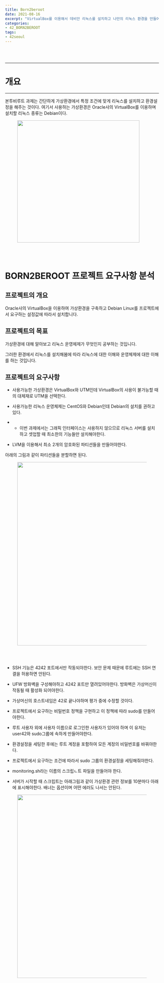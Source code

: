 ```yaml
---
title: Born2beroot
date: 2021-08-16
excerpt: "VirtualBox를 이용해서 데비안 리눅스를 설치하고 나만의 리눅스 환경을 만들어보자:)"
categories:
- 42_BORN2BEROOT
tags:
- 42seoul
---
```



<br />
<br />

---

# 개요

---

본투비루트 과제는 간단하게 가상환경에서 특정 조건에 맞게 리눅스를 설치하고 환경설정을 해주는 것이다.
여기서 사용하는 가상환경은 Oracle사의 VirtualBox를 이용하며 설치할 리눅스 종류는 Debian이다.

<figure>
	<a href="https://user-images.githubusercontent.com/79088896/129500999-36347c74-707f-49d2-8687-90de257d4843.png">
		<img src="https://user-images.githubusercontent.com/79088896/129500999-36347c74-707f-49d2-8687-90de257d4843.png"  width="400px;">
	</a>
</figure>

<br />
<br />



# BORN2BEROOT 프로젝트 요구사항 분석

## 프로젝트의 개요
Oracle사의 VirtualBox을 이용하여 가상환경을 구축하고 Debian Linux를 프로젝트에서 요구하는 설정값에 따라서 설치합니다.

## 프로젝트의 목표

가상환경에 대해 알아보고 리눅스 운영체제가 무엇인지 공부하는 것입니다.

그러한 환경에서 리눅스를 설치해봄에 따라 리눅스에 대한 이해와 운영체제에 대한 이해를 하는 것입니다.

## 프로젝트의 요구사항

* 사용가능한 가상환경은 VirtualBox와 UTM인데 VirtualBox의 사용이 불가능할 때의 대체재로 UTM을 선택한다.

* 사용가능한 리눅스 운영체제는 CentOS와 Debian인데 Debian의 설치를 권하고 있다.

* * 이번 과제에서는 그래픽 인터페이스는 사용하지 않으므로 리눅스 서버를 설치하고 셋업할 때 최소한의 기능들만 설치해야한다.

* LVM을 이용해서 최소 2개의 암호화된 파티션들을 만들어야한다.

아래의 그림과 같이 파티션들을 분할하면 된다.

<figure>
	<a href="https://user-images.githubusercontent.com/79088896/129502444-40060166-722e-477b-92c9-84f01bf611f4.png">
		<img src="https://user-images.githubusercontent.com/79088896/129502444-40060166-722e-477b-92c9-84f01bf611f4.png"  width="600px;">
	</a>
</figure>

<br />
<br />

* SSH 기능은 4242 포트에서만 작동되야한다. 보안 문제 때문에 루트에는 SSH 연결을 허용하면 안된다.

* UFW 방화벽을 구성해야하고 4242 포트만 열려있어야한다. 방화벽은 가상머신이 작동될 때 활성화 되어야한다.

* 가상머신의 호스트네임은 42로 끝나야하며 평가 중에 수정할 것이다.

* 프로젝트에서 요구하는 비밀번호 정책을 구현하고 이 정책에 따라 sudo를 만들어야한다.

* 루트 사용자 외에 사용자 이름으로 로그인한 사용자가 있어야 하며 이 유저는 user42와 sudo그룹에 속하게 만들어야한다.

* 환경설정을 세팅한 후에는 루트 계정을 포함하여 모든 계정의 비밀번호를 바꿔야한다.

* 프로젝트에서 요구하는 조건에 따라서 sudo 그룹의 환경설정을 세팅해줘야한다.

* monitoring.sh라는 이름의 스크립ㄴ트 파일을 만들어야 한다.

* 서버가 시작할 때 스크립트는 아래그림과 같이 가상환경 관련 정보를 10분마다 아래에 표시해야한다. 
  배너는 옵션이며 어떤 에러도 나서는 안된다.

<figure>
	<a href="https://user-images.githubusercontent.com/79088896/129503851-1d6ef13f-ac5a-4a20-944c-6b486614eb2b.png">
		<img src="https://user-images.githubusercontent.com/79088896/129503851-1d6ef13f-ac5a-4a20-944c-6b486614eb2b.png"  width="600px;">
	</a>
</figure>

<br />
<br />
